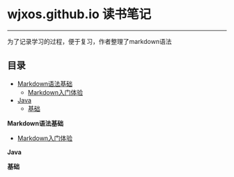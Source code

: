 # wjxos.github.io 读书笔记
***
为了记录学习的过程，便于复习，作者整理了markdown语法

## 目录

- [Markdown语法基础](#Markdown语法基础)
    - [Markdown入门体验](#Markdown入门体验)
- [Java](#Java)
    - [基础](#基础)
    
    
 
 
 
 
 
 
 
 
 
 
 
 
 
 
 
 
 
 
 
 **Markdown语法基础**
 * [Markdown入门体验](docs/markdown/markdown.md)
 
 **Java**
 
 **基础**
